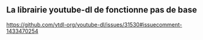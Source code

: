 ## La librairie youtube-dl de fonctionne pas de base ##
https://github.com/ytdl-org/youtube-dl/issues/31530#issuecomment-1433470254